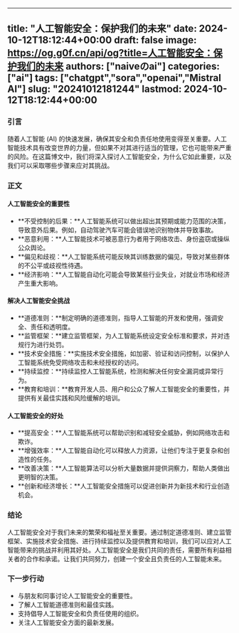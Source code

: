 
---
title: "人工智能安全：保护我们的未来"
date: 2024-10-12T18:12:44+00:00
draft: false
image: https://og.g0f.cn/api/og?title=人工智能安全：保护我们的未来
authors: ["naiveのai"]
categories: ["ai"]
tags: ["chatgpt","sora","openai","Mistral AI"]
slug: "20241012181244"
lastmod: 2024-10-12T18:12:44+00:00
---
### 引言

随着人工智能 (AI) 的快速发展，确保其安全和负责任地使用变得至关重要。人工智能技术具有改变世界的力量，但如果不对其进行适当的管理，它也可能带来严重的风险。在这篇博文中，我们将深入探讨人工智能安全，为什么它如此重要，以及我们可以采取哪些步骤来应对其挑战。

### 正文

#### 人工智能安全的重要性

* **不受控制的后果：**人工智能系统可以做出超出其预期或能力范围的决策，导致意外后果。例如，自动驾驶汽车可能会错误地识别物体并导致事故。
* **恶意利用：**人工智能技术可被恶意行为者用于网络攻击、身份盗窃或操纵公众舆论。
* **偏见和歧视：**人工智能系统可能反映其训练数据的偏见，导致对某些群体的不公平或歧视性待遇。
* **经济影响：**人工智能自动化可能会导致某些行业失业，对就业市场和经济产生重大影响。

#### 解决人工智能安全挑战

* **道德准则：**制定明确的道德准则，指导人工智能的开发和使用，强调安全、责任和透明度。
* **监管框架：**建立监管框架，为人工智能系统设定安全标准和要求，并对违规行为进行处罚。
* **技术安全措施：**实施技术安全措施，如加密、验证和访问控制，以保护人工智能系统免受网络攻击和未经授权的访问。
* **持续监控：**持续监控人工智能系统，检测和解决任何安全漏洞或异常行为。
* **教育和培训：**教育开发人员、用户和公众了解人工智能安全的重要性，并提供有关最佳实践和风险缓解的培训。

#### 人工智能安全的好处

* **提高安全：**人工智能系统可以帮助识别和减轻安全威胁，例如网络攻击和欺诈。
* **增强效率：**人工智能自动化可以释放人力资源，让他们专注于更复杂和创造性的任务。
* **改善决策：**人工智能算法可以分析大量数据并提供洞察力，帮助人类做出更明智的决策。
* **创新和经济增长：**人工智能安全措施可以促进创新并为新技术和行业创造机会。

### 结论

人工智能安全对于我们未来的繁荣和福祉至关重要。通过制定道德准则、建立监管框架、实施技术安全措施、进行持续监控以及提供教育和培训，我们可以应对人工智能带来的挑战并利用其好处。人工智能安全是我们共同的责任，需要所有利益相关者的合作和承诺。让我们共同努力，创建一个安全且负责任的人工智能未来。

### 下一步行动

* 与朋友和同事讨论人工智能安全的重要性。
* 了解人工智能道德准则和最佳实践。
* 支持倡导人工智能安全和负责任使用的组织。
* 关注人工智能安全方面的最新发展。